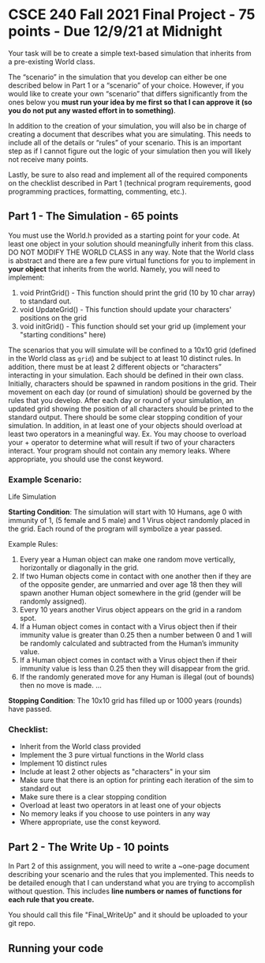 # CSCE 240 Fall 2021 Final Project - 75 points - Due 12/9/21 at Midnight
Your task will be to create a simple text-based simulation that inherits from a pre-existing World class. 

The “scenario” in the simulation that you develop can either be one described below in Part 1 or a “scenario” of your choice. However, if you would like to create your own “scenario” that differs significantly from the ones below you **must run your idea by me first so that I can approve it (so you do not put any wasted effort in to something)**. 

In addition to the creation of your simulation, you will also be in charge of creating a document that describes what you are simulating. This needs to include all of the details or “rules” of your scenario. This is an important step as if I cannot figure out the logic of your simulation then you will likely not receive many points. 

Lastly, be sure to also read and implement all of the required components on the checklist described in Part 1 (technical program requirements, good programming practices, formatting, commenting, etc.). 

## Part 1 - The Simulation - 65 points
You must use the World.h provided as a starting point for your code. At least one object in your solution should meaningfully inherit from this class. DO NOT MODIFY THE WORLD CLASS in any way. Note that the World class is abstract and there are a few pure virtual functions for you to implement in **your object** that inherits from the world. Namely, you will need to implement: 

1. void PrintGrid() - This function should print the grid (10 by 10 char array) to standard out. 
2. void UpdateGrid() - This function should update your characters' positions on the grid
3. void initGrid() - This function should set your grid up (implement your "starting conditions" here)

The scenarios that you will simulate will be confined to a 10x10 grid (defined in the World class as `grid`) and be subject to at least 10 distinct rules. In addition, there must be at least 2 different objects or “characters” interacting in your simulation. Each should be defined in their own class. Initially, characters should be spawned in random positions in the grid. Their movement on each day (or round of simulation) should be governed by the rules that you develop. After each day or round of your simulation, an updated grid showing the position of all characters should be printed to the standard output. There should be some clear stopping condition of your simulation. In addition, in at least one of your objects should overload at least two operators in a meaningful way. Ex. You may choose to overload your + operator to determine what will result if two of your characters interact. Your program should not contain any memory leaks. Where appropriate, you should use the const keyword. 

### Example Scenario: 

Life Simulation

**Starting Condition**: The simulation will start with 10 Humans, age 0 with immunity of 1, (5 female and 5 male) and 1 Virus object randomly placed in the grid. Each round of the program will symbolize a year passed.

Example Rules: 
1. Every year a Human object can make one random move vertically, horizontally or diagonally in the grid. 
2. If two Human objects come in contact with one another then if they are of the opposite gender, are unmarried and over age 18 then they will spawn another Human object somewhere in the grid (gender will be randomly assigned). 
3. Every 10 years another Virus object appears on the grid in a random spot. 
4. If a Human object comes in contact with a Virus object then if their immunity value is greater than 0.25 then a number between 0 and 1 will be randomly calculated and subtracted from the Human’s immunity value.
5. If a Human object comes in contact with a Virus object then if their immunity value is less than 0.25 then they will disappear from the grid. 
6. If the randomly generated move for any Human is illegal (out of bounds) then no move is made. 
...

**Stopping Condition**: The 10x10 grid has filled up or 1000 years (rounds) have passed. 

### Checklist:
- Inherit from the World class provided
- Implement the 3 pure virtual functions in the World class
- Implement 10 distinct rules
- Include at least 2 other objects as "characters" in your sim
- Make sure that there is an option for printing each iteration of the sim to standard out
- Make sure there is a clear stopping condition
- Overload at least two operators in at least one of your objects
- No memory leaks if you choose to use pointers in any way
- Where appropriate, use the const keyword. 

## Part 2 - The Write Up - 10 points
In Part 2 of this assignment, you will need to write a ~one-page document describing your scenario and the rules that you implemented. This needs to be detailed enough that I can understand what you are trying to accomplish without question. This includes **line numbers or names of functions for each rule that you create.** 

You should call this file "Final_WriteUp" and it should be uploaded to your git repo. 

## Running your code
